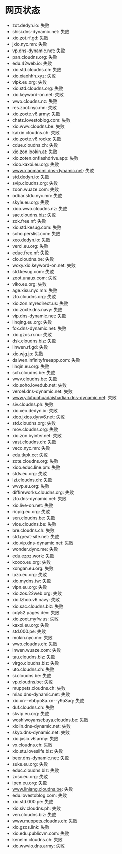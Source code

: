 # 网页状态
- zot.dedyn.io: 失败
- shisi.dns-dynamic.net: 失败
- xio.zot.rf.gd: 失败
- jxio.nyc.mn: 失败
- vp.dns-dynamic.net: 失败
- pan.cloudns.org: 失败
- edu.42web.io: 失败
- xio.std.cloudns.ch: 失败
- xio.xiaohhh.xyz: 失败
- vipk.eu.org: 失败
- xio.std.cloudns.org: 失败
- xio.keyword-on.net: 失败
- wwo.cloudns.nz: 失败
- res.zoot.nyc.mn: 失败
- xio.zoxte.v6.army: 失败
- chatz.lovestoblog.com: 失败
- xio.wwv.cloudns.be: 失败
- kaixin.cloudns.ch: 失败
- xio.zoxte.v6.rocks: 失败
- cdue.cloudns.ch: 失败
- xio.zon.lookin.at: 失败
- xio.zoten.onflashdrive.app: 失败
- xioo.kaxoi.eu.org: 失败
- www.xiaomaomi.dns-dynamic.net: 失败
- std.dedyn.io: 失败
- svip.cloudns.org: 失败
- zoon.wuaze.com: 失败
- odbar.stdu.nyc.mn: 失败
- skyle.eu.org: 失败
- xioo.wwo.cloudns.nz: 失败
- sac.cloudns.biz: 失败
- zok.free.nf: 失败
- xio.std.kesug.com: 失败
- soho.perslist.com: 失败
- xeo.dedyn.io: 失败
- vercl.eu.org: 失败
- educ.free.nf: 失败
- clo.cloudns.be: 失败
- woxy.xio.keyword-on.net: 失败
- std.kesug.com: 失败
- zoot.unaux.com: 失败
- viko.eu.org: 失败
- age.xisu.nyc.mn: 失败
- zfo.cloudns.org: 失败
- xio.zon.myredirect.us: 失败
- xio.zoxte.dns.navy: 失败
- vip.dns-dynamic.net: 失败
- linqing.eu.org: 失败
- fox.dns-dynamic.net: 失败
- xio.gzos.rr.nu: 失败
- dsk.cloudns.biz: 失败
- linwen.rf.gd: 失败
- xio.wjg.jp: 失败
- daiwen.infinityfreeapp.com: 失败
- linqin.eu.org: 失败
- sch.cloudns.be: 失败
- wwv.cloudns.be: 失败
- xio.soho.lovedub.net: 失败
- vercel.dns-dynamic.net: 失败
- www.yiluhuohuadaishadian.dns-dynamic.net: 失败
- siv.cloudns.ph: 失败
- xio.xeo.dedyn.io: 失败
- xioo.jxios.dynv6.net: 失败
- std.cloudns.org: 失败
- mov.cloudns.org: 失败
- xio.zon.byinter.net: 失败
- vast.cloudns.ch: 失败
- veco.nyc.mn: 失败
- edu.tkpk.cc: 失败
- zote.cloudns.org: 失败
- xioo.educ.line.pm: 失败
- stds.eu.org: 失败
- lzi.cloudns.ch: 失败
- wvvp.eu.org: 失败
- diffireworks.cloudns.org: 失败
- zfo.dns-dynamic.net: 失败
- xio.live-on.net: 失败
- ricpig.eu.org: 失败
- sen.cloudns.be: 失败
- vice.cloudns.be: 失败
- bre.cloudns.ch: 失败
- std.great-site.net: 失败
- xio.vip.dns-dynamic.net: 失败
- wonder.dynx.me: 失败
- edu.ezpz.work: 失败
- kcoco.eu.org: 失败
- xongan.eu.org: 失败
- ipzo.eu.org: 失败
- xio.mydns.tw: 失败
- vipn.eu.org: 失败
- xio.zos.22web.org: 失败
- xio.lzhoo.v6.navy: 失败
- xio.sac.cloudns.biz: 失败
- cdy52.pages.dev: 失败
- xio.zoot.myfw.us: 失败
- kaxoi.eu.org: 失败
- std.000.pe: 失败
- mokin.nyc.mn: 失败
- wwo.cloudns.ch: 失败
- inwen.wuaze.com: 失败
- tau.cloudns.biz: 失败
- virgo.cloudns.biz: 失败
- uto.cloudns.ch: 失败
- si.cloudns.be: 失败
- vp.cloudns.be: 失败
- muppets.cloudns.ch: 失败
- miao.dns-dynamic.net: 失败
- xio.xn--ebbpo8a.xn--y9a3aq: 失败
- duf.cloudns.ch: 失败
- skvip.eu.org: 失败
- woshiwoyansebuya.cloudns.be: 失败
- xiolin.dns-dynamic.net: 失败
- skyo.dns-dynamic.net: 失败
- xio.jxsio.v6.army: 失败
- vx.cloudns.ch: 失败
- xio.stu.loveslife.biz: 失败
- beer.dns-dynamic.net: 失败
- suke.eu.org: 失败
- educ.cloudns.biz: 失败
- zosx.eu.org: 失败
- ipen.eu.org: 失败
- www.liniang.cloudns.be: 失败
- edu.lovestoblog.com: 失败
- xio.std.000.pe: 失败
- xio.siv.cloudns.ph: 失败
- ven.cloudns.biz: 失败
- www.muppets.cloudns.ch: 失败
- xio.gzos.link: 失败
- xio.edu.publicvm.com: 失败
- kenelm.cloudns.ch: 失败
- xio.wwvio.dns.army: 失败
